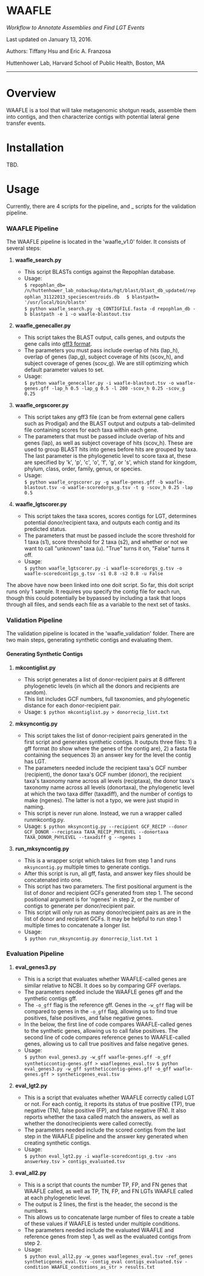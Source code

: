 WAAFLE
====================
*Workflow to Annotate Assemblies and Find LGT Events*

Last updated on January 13, 2016.

Authors: Tiffany Hsu and Eric A. Franzosa

Huttenhower Lab, Harvard School of Public Health,
Boston, MA

-----------------------------------------------------
Overview
=======
WAAFLE is a tool that will take metagenomic shotgun reads, assemble them into
contigs, and then characterize contigs with potential lateral gene transfer events. 

Installation
=======
TBD.

Usage
=======
Currently, there are 4 scripts for the pipeline, and _ scripts
for the validation pipeline.

### WAAFLE Pipeline
The WAAFLE pipeline is located in the 'waafle_v1.0' folder. It consists of
several steps:

1. __waafle_search.py__
    * This script BLASTs contigs against the Repophlan database.
    * Usage:  
    ``$ repophlan_db= /n/huttenhower_lab_nobackup/data/hgt/blast/blast_db_updated/repophlan_31122013_speciescentroids.db  ``
    ``$ blastpath= '/usr/local/bin/blastn'``  
    ``$ python waafle_search.py -q CONTIGFILE.fasta -d repophlan_db -b blastpath -e 1 -o waafle-blastout.tsv``  

2. __waafle_genecaller.py__
    * This script takes the BLAST output, calls genes, and outputs the gene calls into [gff3 format](http://www.sequenceontology.org/gff3.shtml).
    * The parameters you must pass include overlap of hits (lap_h), overlap of genes (lap_g), subject coverage of hits (scov_h), and subject coverage of genes (scov_g). We are still optimizing which default parameter values to set.
    * Usage:  
    ```$ python waafle_genecaller.py -i waafle-blastout.tsv -o waafle-genes.gff -lap_h 0.5 -lap_g 0.5 -l 200 -scov_h 0.25 -scov_g 0.25```  

3. __waafle_orgscorer.py__
    * This script takes any gff3 file (can be from external gene callers such as Prodigal) and the BLAST output and outputs a tab-delimited file containing scores for each taxa within each gene.
    * The parameters that must be passed include overlap of hits and genes (lap), as well as subject coverage of hits (scov_h). These are used to group BLAST hits into genes before hits are grouped by taxa. The last parameter is the phylogenetic level to score taxa at, these are specified by 'k', 'p', 'c', 'o', 'f', 'g', or 's', which stand for kingdom, phylum, class, order, family, genus, or species.
    * Usage:  
    ```$ python waafle_orgscorer.py -g waafle-genes.gff -b waafle-blastout.tsv -o waafle-scoredorgs_g.tsv -t g -scov_h 0.25 -lap 0.5```  

4. __waafle_lgtscorer.py__
    * This script takes the taxa scores, scores contigs for LGT, determines potential donor/recipient taxa, and outputs each contig and its predicted status. 
    * The parameters that must be passed include the score threshold for 1 taxa (s1), score threshold for 2 taxa (s2), and whether or not we want to call "unknown" taxa (u). "True" turns it on, "False" turns it off.
    * Usage:  
    ```$ python waafle_lgtscorer.py -i waafle-scoredorgs_g.tsv -o waafle-scoredcontigs_g.tsv -s1 0.8 -s2 0.8 -u False```  


The above have now been linked into one doit script. So far, this doit script runs only 1 sample. It requires you specify the contig file for each run, though this could potentially be bypassed by including a task that loops through all files, and sends each file as a variable to the next set of tasks.


### Validation Pipeline

The validation pipeline is located in the 'waafle_validation' folder. There are two main steps, generating synthetic contigs and evaluating them.  

#### Generating Synthetic Contigs
1. __mkcontiglist.py__
    * This script generates a list of donor-recipient pairs at 8 different phylogenetic levels (in which all the donors and recipients are random). 
    * This list includes GCF numbers, full taxonomies, and phylogenetic distance for each donor-recipient pair. 
    * Usage:
    ```$ python mkcontiglist.py > donorrecip_list.txt```  

2. __mksyncontig.py__
    * This script takes the list of donor-recipient pairs generated in the first script and generates synthetic contigs. It outputs three files: 1) a gff format (to show where the genes of the contig are), 2) a fasta file containing the sequences 3) an answer key for the level the contig has LGT.
    * The parameters needed include the recipient taxa's GCF number (recipient), the donor taxa's GCF number (donor), the recipient taxa's taxonomy name across all levels (reciptaxa), the donor taxa's taxonomy name across all levels (donortaxa), the phylogenetic level at which the two taxa differ (taxadiff), and the number of contigs to make (ngenes). The latter is not a typo, we were just stupid in naming.
    * This script is never run alone. Instead, we run a wrapper called runmkcontig.py. 
    * Usage:
    ```$ python mksyncontig.py --recipient GCF_RECIP --donor GCF_DONOR --reciptaxa TAXA_RECIP_PHYLEVEL --donortaxa TAXA_DONOR_PHYLEVEL --taxadiff g --ngenes 1 ```  

3. __run_mksyncontig.py__
    * This is a wrapper script which takes list from step 1 and runs `mksyncontig.py` multiple times to generate contigs.
    * After this script is run, all gff, fasta, and answer key files should be concatenated into one.  
    * This script has two parameters. The first positional argument is the list of donor and recipient GCFs generated from step 1. The second positional argument is for 'ngenes' in step 2, or the number of contigs to generate per donor/recipient pair.
    * This script will only run as many donor/recipient pairs as are in the list of donor and recipient GCFs. It may be helpful to run step 1 multiple times to concatenate a longer list.
    * Usage:  
    ```$ python run_mksyncontig.py donorrecip_list.txt 1```

### Evaluation Pipeline
1. __eval_genes3.py__
    * This is a script that evaluates whether WAAFLE-called genes are similar relative to NCBI. It does so by comparing GFF overlaps.
    * The parameters needed include the WAAFLE genes gff and the synthetic contigs gff.
    * The `-o_gff` flag is the reference gff. Genes in the `-w_gff` flag will be compared to genes in the `-o_gff` flag, allowing us to find true positives, false positives, and false negative genes.
    * In the below, the first line of code compares WAAFLE-called genes to the synthetic genes, allowing us to call false positives. The second line of code compares reference genes to WAAFLE-called genes, allowing us to call true positives and false negative genes.
    * Usage:  
    ```$ python eval_genes3.py -w_gff waafle-genes.gff -o_gff syntheticcontig-genes.gff > waaflegenes_eval.tsv```
    ```$ python eval_genes3.py -w_gff syntheticcontig-genes.gff -o_gff waafle-genes.gff > syntheticgenes_eval.tsv```

2. __eval_lgt2.py__
    * This is a script that evaluates whether WAAFLE correctly called LGT or not. For each contig, it reports its status of true positive (TP), true negative (TN), false positive (FP), and false negative (FN). It also reports whether the taxa called match the answers, as well as whether the donor/recipients were called correctly.
    * The parameters needed include the scored contigs from the last step in the WAAFLE pipeline and the answer key generated when creating synthetic contigs.
    * Usage:  
    ```$ python eval_lgt2.py -i waafle-scoredcontigs_g.tsv -ans answerkey.tsv > contigs_evaluated.tsv```

3. __eval_all2.py__
    * This is a script that counts the number TP, FP, and FN genes that WAAFLE called, as well as TP, TN, FP, and FN LGTs WAAFLE called at each phylogenetic level. 
    * The output is 2 lines, the first is the header, the second is the numbers.
    * This allows us to concatenate large number of files to create a table of these values if WAAFLE is tested under multiple conditions.
    * The parameters needed include the evaluated WAAFLE and reference genes from step 1, as well as the evaluated contigs from step 2.
    * Usage:  
    ```$ python eval_all2.py -w_genes waaflegenes_eval.tsv -ref_genes syntheticgenes_eval.tsv -contig_eval contigs_evaluated.tsv -condition WAAFLE_conditions_as_str > results.txt```
